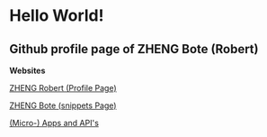# Hello World!

## Github profile page of ZHENG Bote (Robert)

**Websites**

[ZHENG Robert (Profile Page)](https://www.robert.hase-zheng.net/)

[ZHENG Bote (snippets Page)](https://www.bote.hase-zheng.net/)

[(Micro-) Apps and API's](https://www.hase-zheng.net/)
